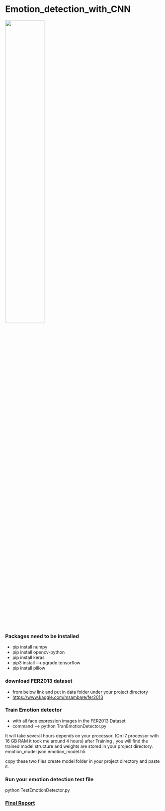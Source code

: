 # Emotion_detection_with_CNN

<img src='https://i.postimg.cc/VJhYmCWq/Screenshot-2024-09-01-at-7-54-04-PM.png' height="50%" width="50%" >

### Packages need to be installed
- pip install numpy
- pip install opencv-python
- pip install keras
- pip3 install --upgrade tensorflow
- pip install pillow

### download FER2013 dataset
- from below link and put in data folder under your project directory
- https://www.kaggle.com/msambare/fer2013

### Train Emotion detector
- with all face expression images in the FER2013 Dataset
- command --> python TranEmotionDetector.py

It will take several hours depends on your processor. (On i7 processor with 16 GB RAM it took me around 4 hours)
after Training , you will find the trained model structure and weights are stored in your project directory.
emotion_model.json
emotion_model.h5

copy these two files create model folder in your project directory and paste it.

### Run your emotion detection test file
python TestEmotionDetector.py

### [Final Report](https://drive.google.com/file/d/1rLRY2d8dtNyB86rPf3D2sRHRhzrff6Dl/view?usp=sharing)

